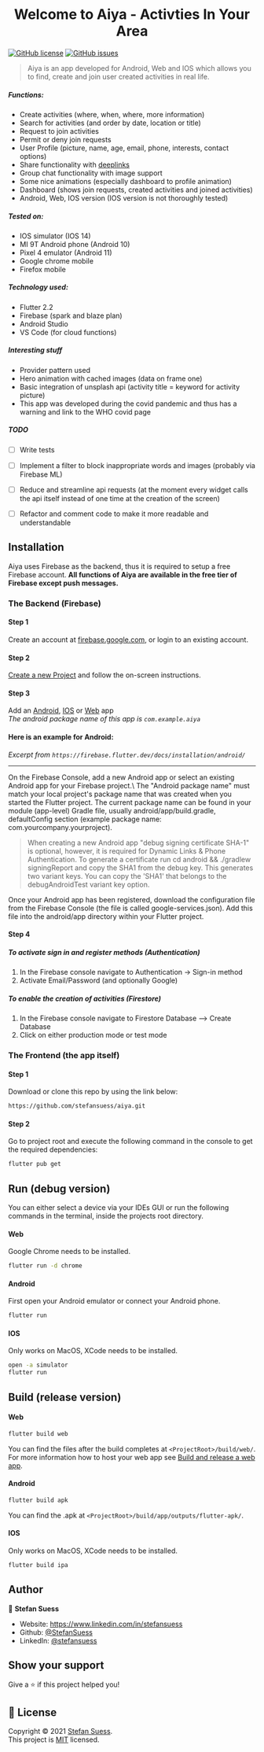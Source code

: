 <h1 align="center">Welcome to Aiya - Activties In Your Area</h1>
<p>
  <a href="https://github.com/StefanSuess/Bsc-Project-Aiya"><img alt="GitHub license" src="https://img.shields.io/github/license/StefanSuess/Bsc-Project-Aiya"></a>
  <a href="https://github.com/StefanSuess/Bsc-Project-Aiya/issues"><img alt="GitHub issues" src="https://img.shields.io/github/issues/StefanSuess/Bsc-Project-Aiya"></a>
</p>


> Aiya is an app developed for Android, Web and IOS which allows you to
> find, create and join user created activities in real life.


##### Functions:

- Create activities (where, when, where, more information)
- Search for activities (and order by date, location or title)
- Request to join activities
- Permit or deny join requests
- User Profile (picture, name, age, email, phone, interests, contact
  options)
- Share functionality with <a
  href="https://flutter.dev/docs/development/ui/navigation/deep-linking">deeplinks</a>
- Group chat functionality with image support
- Some nice animations (especially dashboard to profile animation)
- Dashboard (shows join requests, created activities and joined
  activities)
- Android, Web, IOS version (IOS version is not thoroughly tested)

##### Tested on:

- IOS simulator (IOS 14)
- MI 9T Android phone (Android 10)
- Pixel 4 emulator (Android 11)
- Google chrome mobile
- Firefox mobile

##### Technology used:

- Flutter 2.2
- Firebase (spark and blaze plan)
- Android Studio
- VS Code (for cloud functions)

##### Interesting stuff

- Provider pattern used
- Hero animation with cached images (data on frame one)
- Basic integration of unsplash api (activity title = keyword for
  activity picture)
- This app was developed during the covid pandemic and thus has a
  warning and link to the WHO covid page


##### TODO

- [ ] Write tests
- [ ] Implement a filter to block inappropriate words and images
      (probably via Firebase ML)
- [ ] Reduce and streamline api requests (at the moment every widget
      calls the api itself instead of one time at the creation of the
      screen)
- [ ] Refactor and comment code to make it more readable and
      understandable


## Installation

Aiya uses Firebase as the backend, thus it is required to setup a free
Firebase account. **All functions of Aiya are available in the free tier
of Firebase except push messages.**

### The Backend (Firebase)

#### Step 1

Create an account at <a
href="https://firebase.google.com/">firebase.google.com</a>, or login to
an existing account.

#### Step 2

<a href="https://console.firebase.google.com/">Create a new Project</a>
and follow the on-screen instructions.

#### Step 3

Add an <a
href="https://firebase.flutter.dev/docs/installation/android/">Android</a>,
<a href="https://firebase.flutter.dev/docs/installation/ios/">IOS</a> or
<a href="https://firebase.flutter.dev/docs/installation/web/">Web</a>
app<br> *The android package name of this app is ``com.example.aiya``*

#### Here is an example for Android:

*Excerpt from
``https://firebase.flutter.dev/docs/installation/android/``*

***

On the Firebase Console, add a new Android app or select an existing
Android app for your Firebase project.\ The "Android package name" must
match your local project's package name that was created when you
started the Flutter project. The current package name can be found in
your module (app-level) Gradle file, usually android/app/build.gradle,
defaultConfig section (example package name:
com.yourcompany.yourproject).

>When creating a new Android app "debug signing certificate SHA-1" is
>optional, however, it is required for Dynamic Links & Phone
>Authentication. To generate a certificate run cd android && ./gradlew
>signingReport and copy the SHA1 from the debug key. This generates two
>variant keys. You can copy the 'SHA1' that belongs to the
>debugAndroidTest variant key option.

Once your Android app has been registered, download the configuration
file from the Firebase Console (the file is called
google-services.json). Add this file into the android/app directory
within your Flutter project.

#### Step 4

##### To activate sign in and register methods (Authentication)

1. In the Firebase console navigate to Authentication -> Sign-in method
2. Activate Email/Password (and optionally Google)

##### To enable the creation of activities (Firestore)

1. In the Firebase console navigate to Firestore Database --> Create
   Database
2. Click on either production mode or test mode


### The Frontend (the app itself)

#### Step 1

Download or clone this repo by using the link below:

```sh
https://github.com/stefansuess/aiya.git  
```

#### Step 2

Go to project root and execute the following command in the console to
get the required dependencies:

```sh
flutter pub get
```

## Run (debug version)

You can either select a device via your IDEs GUI or run the following
commands in the terminal, inside the projects root directory.

#### Web

Google Chrome needs to be installed.

```sh
flutter run -d chrome
```

#### Android

First open your Android emulator or connect your Android phone.

```sh
flutter run
```

#### IOS

Only works on MacOS, XCode needs to be installed.

```sh
open -a simulator
flutter run
```

## Build (release version)

#### Web

```sh
flutter build web
```

You can find the files after the build completes at
```<ProjectRoot>/build/web/```. For more information how to host your
web app see <a href="https://flutter.dev/docs/deployment/web">Build and
release a web app</a>.

#### Android

```sh
flutter build apk
```

You can find the .apk at
```<ProjectRoot>/build/app/outputs/flutter-apk/```.

#### IOS

Only works on MacOS, XCode needs to be installed.

```sh
flutter build ipa
```


## Author

👤 **Stefan Suess**

* Website: https://www.linkedin.com/in/stefansuess
* Github: [@StefanSuess](https://github.com/StefanSuess)
* LinkedIn: [@stefansuess](https://linkedin.com/in/stefansuess)

## Show your support

Give a ⭐️ if this project helped you!

## 📝 License

Copyright © 2021 [Stefan Suess](https://github.com/StefanSuess).<br />
This project is [MIT](https://opensource.org/licenses/MIT) licensed.
